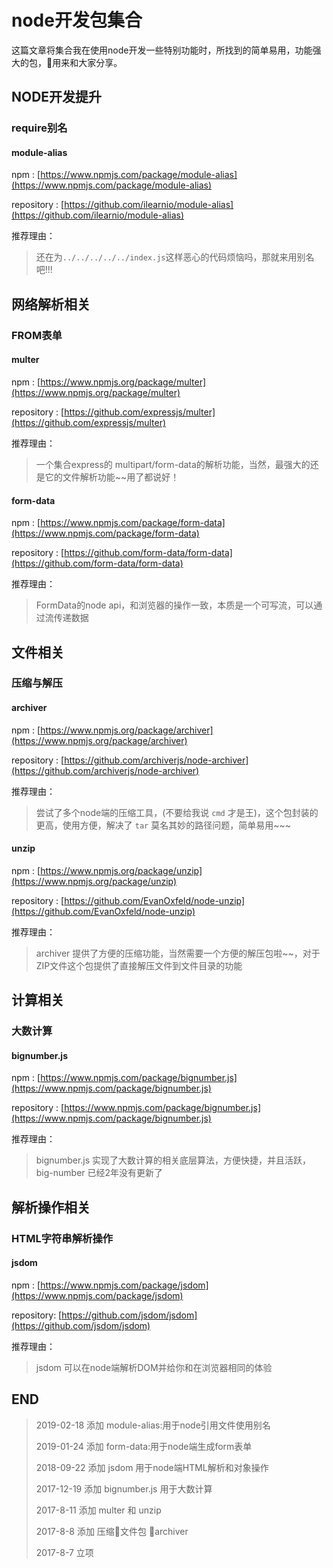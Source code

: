 # node开发包集合

这篇文章将集合我在使用node开发一些特别功能时，所找到的简单易用，功能强大的包，用来和大家分享。

## NODE开发提升

### require别名

#### module-alias

npm : [https://www.npmjs.com/package/module-alias](https://www.npmjs.com/package/module-alias)

repository : [https://github.com/ilearnio/module-alias](https://github.com/ilearnio/module-alias)

推荐理由：

>   还在为`../../../../../index.js`这样恶心的代码烦恼吗，那就来用别名吧!!!

## 网络解析相关

### FROM表单

####  multer

npm : [https://www.npmjs.org/package/multer](https://www.npmjs.org/package/multer)

repository : [https://github.com/expressjs/multer](https://github.com/expressjs/multer)

推荐理由：

>   一个集合express的 multipart/form-data的解析功能，当然，最强大的还是它的文件解析功能~~用了都说好！

####  form-data

npm : [https://www.npmjs.com/package/form-data](https://www.npmjs.com/package/form-data)

repository : [https://github.com/form-data/form-data](https://github.com/form-data/form-data)

推荐理由：

>   FormData的node api，和浏览器的操作一致，本质是一个可写流，可以通过流传递数据

## 文件相关

### 压缩与解压

####  archiver

npm : [https://www.npmjs.org/package/archiver](https://www.npmjs.org/package/archiver)

repository : [https://github.com/archiverjs/node-archiver](https://github.com/archiverjs/node-archiver)

推荐理由：

>   尝试了多个node端的压缩工具，(不要给我说 `cmd` 才是王)，这个包封装的更高，使用方便，解决了 `tar` 莫名其妙的路径问题，简单易用~~~

####  unzip

npm : [https://www.npmjs.org/package/unzip](https://www.npmjs.org/package/unzip)

repository : [https://github.com/EvanOxfeld/node-unzip](https://github.com/EvanOxfeld/node-unzip)

推荐理由：

>   archiver 提供了方便的压缩功能，当然需要一个方便的解压包啦~~，对于ZIP文件这个包提供了直接解压文件到文件目录的功能

## 计算相关

### 大数计算

#### bignumber.js

npm : [https://www.npmjs.com/package/bignumber.js](https://www.npmjs.com/package/bignumber.js)

repository : [https://www.npmjs.com/package/bignumber.js](https://www.npmjs.com/package/bignumber.js)

推荐理由：

>   bignumber.js 实现了大数计算的相关底层算法，方便快捷，并且活跃，big-number 已经2年没有更新了

## 解析操作相关

### HTML字符串解析操作

#### jsdom

npm : [https://www.npmjs.com/package/jsdom](https://www.npmjs.com/package/jsdom)

repository: [https://github.com/jsdom/jsdom](https://github.com/jsdom/jsdom)

推荐理由：

>   jsdom 可以在node端解析DOM并给你和在浏览器相同的体验

## END

>   2019-02-18    添加 module-alias:用于node引用文件使用别名
> 
>   2019-01-24    添加 form-data:用于node端生成form表单
> 
>   2018-09-22    添加 jsdom 用于node端HTML解析和对象操作
> 
>   2017-12-19    添加 bignumber.js 用于大数计算
>
>   2017-8-11    添加 multer 和 unzip
>
>   2017-8-8    添加 压缩文件包  archiver
>
>   2017-8-7    立项